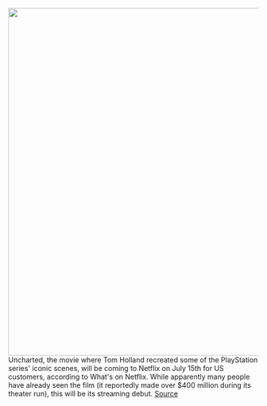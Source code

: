 <img src='https://cdn.vox-cdn.com/thumbor/0fSzaniE9sC0hBXDYrZ9v2o5x80=/0x0:5784x3856/1200x800/filters:focal(2430x1466:3354x2390)/cdn.vox-cdn.com/uploads/chorus_image/image/70988669/DF_03996.0.jpg' width='700px' /><br/>
Uncharted, the movie where Tom Holland recreated some of the PlayStation series' iconic scenes, will be coming to Netflix on July 15th for US customers, according to What's on Netflix. While apparently many people have already seen the film (it reportedly made over $400 million during its theater run), this will be its streaming debut.
<a href='https://www.theverge.com/2022/6/17/23172705/uncharted-streaming-netflix-july-release-sony-pictures'> Source <a/>